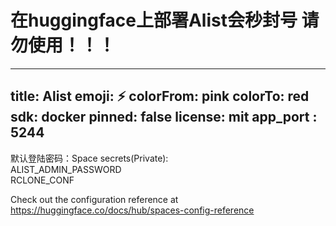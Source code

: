 # 在huggingface上部署Alist会秒封号 请勿使用！！！

---
title: Alist
emoji: ⚡
colorFrom: pink
colorTo: red
sdk: docker
pinned: false
license: mit
app_port : 5244
---

默认登陆密码：Space secrets(Private):   
ALIST_ADMIN_PASSWORD   
RCLONE_CONF   

Check out the configuration reference at https://huggingface.co/docs/hub/spaces-config-reference
